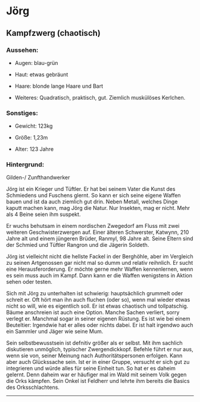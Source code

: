 # Jörg

## Kampfzwerg (chaotisch)

### Aussehen:

- Augen: blau-grün
  
- Haut: etwas gebräunt
  
- Haare: blonde lange Haare und Bart
  
- Weiteres: Quadratisch, praktisch, gut.
  Ziemlich muskülöses Kerlchen.
  

### Sonstiges:

- Gewicht: 123kg
  
- Größe: 1,23m
  
- Alter: 123 Jahre
  

### Hintergrund:

Gilden-/ Zunfthandwerker

Jörg ist ein Krieger und Tüftler. Er hat bei seinem Vater die Kunst des Schmiedens und Fuschens glernt. So kann er sich seine eigene Waffen bauen und ist da auch ziemlich gut drin. Neben Metall, welches Dinge kaputt machen kann, mag Jörg die Natur. Nur Insekten, mag er nicht. Mehr als 4 Beine seien ihm suspekt.

Er wuchs behutsam in einem nordischen Zwegedorf am Fluss mit zwei weiteren Geschwisterzwergen auf. Einer älteren Schwerster, Katwynn, 210 Jahre alt und einem jüngeren Brüder, Ranmyl, 98 Jahre alt.
Seine Eltern sind der Schmied und Tüftler Rangron und die Jägerin Soldeth.

Jörg ist vielleicht nicht die hellste Fackel in der Berghöhle, aber im Vergleich zu seinen Artgenossen gar nicht mal so dumm und relativ reihnlich. Er sucht eine Herausferorderung. Er möchte gerne mehr Waffen kennenlernen, wenn es sein muss auch im Kampf. Dann kann er die Waffen wenigstens in Aktion sehen oder testen.

Sich mit Jörg zu unterhalten ist schwierig: hauptsächlich grummelt oder schreit er.
Oft hört man ihn auch fluchen (oder so), wenn mal wieder etwas nicht so will, wie es eigentlich soll. Er ist etwas chaotisch und tollpatschig. Bäume anschreien ist auch eine Option.
Manche Sachen verliert, sorry verlegt er. Manchmal sogar in seiner eigenen Rüstung. Es ist wie bei einem Beuteltier: Irgendwie hat er alles oder nichts dabei. 
Er ist halt irgendwo auch ein Sammler und Jäger wie seine Mum.

Sein selbstbewusstsein ist defnitiv größer als er selbst. Mit ihm sachlich diskutieren unmöglich, typischer Zwergendickkopf. Befehle führt er nur aus, wenn sie von, seiner Meinung nach Authoritätspersonen erfolgen. Kann aber auch Glückssache sein.
Ist er in einer Gruppe, versucht er sich gut zu integrieren und würde alles für seine Einheit tun. So hat er es daheim gelernt. Denn daheim war er häufiger mal im Wald mit seinem Volk gegen die Orks kämpfen. Sein Onkel ist Feldherr und lehrte ihm bereits die Basics des Orksschlachtens.

---